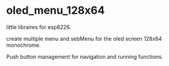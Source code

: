 # oled_menu_128x64
 
little libraires for esp8226.

create multiple menu and sebMenu for the oled screen 128x64 monochrome.

Push button management for navigation and running functions.
